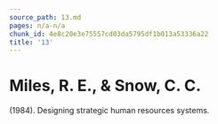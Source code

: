 ```yaml
---
source_path: 13.md
pages: n/a-n/a
chunk_id: 4e8c20e3e75557cd03da5795df1b013a53336a22
title: '13'
---
```

# Miles, R. E., & Snow, C. C.

(1984). Designing strategic human resources systems.
